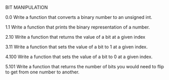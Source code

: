 BIT MANIPULATION

0.0
Write a function that converts a binary number to an unsigned int.

1.1
Write a function that prints the binary representation of a number.

2.10
Write a function that returns the value of a bit at a given index

3.11
Write a function that sets the value of a bit to 1 at a given index.

4.100
Write a function that sets the value of a bit to 0 at a  given index.

5.101
Write a function that returns the number of bits you would need to flip to get from one number to another.
